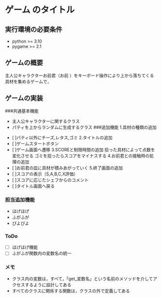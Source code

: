 # ゲーム のタイトル
## 実行環境の必要条件
* python >= 3.10
* pygame >= 2.1

## ゲームの概要
主人公キャラクターお前君（お前 ）をキーボード操作により上から落ちてくる具材を集めるゲームで，

## ゲームの実装
###共通基本機能
* 主人公キャラクターに関するクラス
* パティを上からランダムに生成するクラス
###追加機能
1.具材の種類の追加
- [ ]パティ以外にチーズ,レタス,ゴミ
2.タイトルの追加
- [ ]ゲームスタートボタン
- [ ]ゲーム画面へ遷移
3.SCOREと制限時間の追加
  拾った具材によって点数を変化させる
  ゴミを拾ったらスコアをマイナスする
4.お前君との接触時の処理の追加
- [ ]お前君の皿に具材が積みあがっていく
5.終了画面の追加
- [ ]スコアの表示（S,A,B,C,X評価）
- [ ]スコアに応じたシェフからのコメント
- [ ]タイトル画面へ戻る
### 担当追加機能
* ほげほげ
* ふがふが
* ぴよぴよ
### ToDo
- [ ] ほげほげ機能
- [ ] ふがふが関数内の変数名の統一
### メモ
* クラス内の変数は，すべて，「get_変数名」という名前のメソッドを介してアクセスするように設計してある
* すべてのクラスに関係する関数は，クラスの外で定義してある
